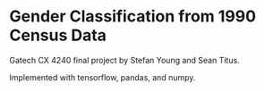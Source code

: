 # Gender Classification from 1990 Census Data
Gatech CX 4240 final project by Stefan Young and Sean Titus.

Implemented with tensorflow, pandas, and numpy.
